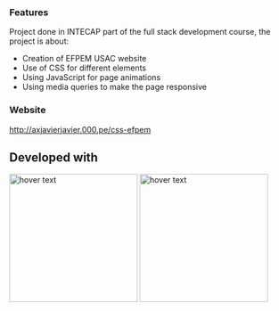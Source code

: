 ### Features
Project done in INTECAP part of the full stack development course, the project is about:

- Creation of EFPEM USAC website
- Use of CSS for different elements
- Using JavaScript for page animations
- Using media queries to make the page responsive

### Website

http://axjavierjavier.000.pe/css-efpem

## Developed with
<p>
        <img src="https://i0.wp.com/css-tricks.com/wp-content/uploads/2021/01/html5-css3.jpg?resize=498%2C249&ssl=1" width="230" title="hover text">
        <img src="https://upload.wikimedia.org/wikipedia/commons/6/6a/JavaScript-logo.png" width="230" title="hover text">
</p>
